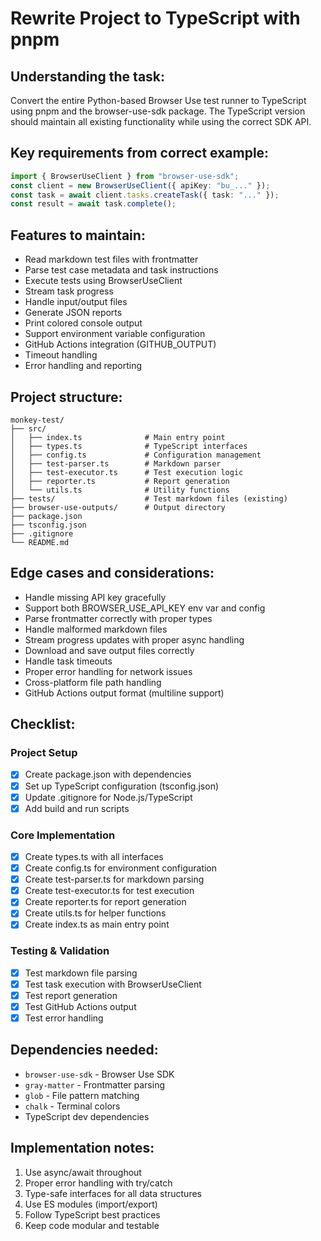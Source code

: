 # Rewrite Project to TypeScript with pnpm

## Understanding the task:
Convert the entire Python-based Browser Use test runner to TypeScript using pnpm and the browser-use-sdk package. The TypeScript version should maintain all existing functionality while using the correct SDK API.

## Key requirements from correct example:
```typescript
import { BrowserUseClient } from "browser-use-sdk";
const client = new BrowserUseClient({ apiKey: "bu_..." });
const task = await client.tasks.createTask({ task: "..." });
const result = await task.complete();
```

## Features to maintain:
- Read markdown test files with frontmatter
- Parse test case metadata and task instructions
- Execute tests using BrowserUseClient
- Stream task progress
- Handle input/output files
- Generate JSON reports
- Print colored console output
- Support environment variable configuration
- GitHub Actions integration (GITHUB_OUTPUT)
- Timeout handling
- Error handling and reporting

## Project structure:
```
monkey-test/
├── src/
│   ├── index.ts              # Main entry point
│   ├── types.ts              # TypeScript interfaces
│   ├── config.ts             # Configuration management
│   ├── test-parser.ts        # Markdown parser
│   ├── test-executor.ts      # Test execution logic
│   ├── reporter.ts           # Report generation
│   └── utils.ts              # Utility functions
├── tests/                    # Test markdown files (existing)
├── browser-use-outputs/      # Output directory
├── package.json
├── tsconfig.json
├── .gitignore
└── README.md
```

## Edge cases and considerations:
- Handle missing API key gracefully
- Support both BROWSER_USE_API_KEY env var and config
- Parse frontmatter correctly with proper types
- Handle malformed markdown files
- Stream progress updates with proper async handling
- Download and save output files correctly
- Handle task timeouts
- Proper error handling for network issues
- Cross-platform file path handling
- GitHub Actions output format (multiline support)

## Checklist:

### Project Setup
- [x] Create package.json with dependencies
- [x] Set up TypeScript configuration (tsconfig.json)
- [x] Update .gitignore for Node.js/TypeScript
- [x] Add build and run scripts

### Core Implementation
- [x] Create types.ts with all interfaces
- [x] Create config.ts for environment configuration
- [x] Create test-parser.ts for markdown parsing
- [x] Create test-executor.ts for test execution
- [x] Create reporter.ts for report generation
- [x] Create utils.ts for helper functions
- [x] Create index.ts as main entry point

### Testing & Validation
- [x] Test markdown file parsing
- [x] Test task execution with BrowserUseClient
- [x] Test report generation
- [x] Test GitHub Actions output
- [x] Test error handling

## Dependencies needed:
- `browser-use-sdk` - Browser Use SDK
- `gray-matter` - Frontmatter parsing
- `glob` - File pattern matching
- `chalk` - Terminal colors
- TypeScript dev dependencies

## Implementation notes:
1. Use async/await throughout
2. Proper error handling with try/catch
3. Type-safe interfaces for all data structures
4. Use ES modules (import/export)
5. Follow TypeScript best practices
6. Keep code modular and testable